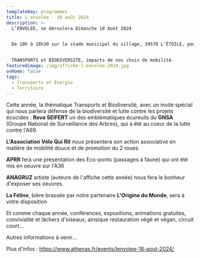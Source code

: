 ```yaml
---
templateKey: programmes
title: L'envolée - 18 août 2024
description: >-
  L’ENVOLEE, se déroulera Dimanche 18 Août 2024


  De 10h à 18h30 sur le stade municipal du village, 39570 L’ÉTOILE, pour une journée festive sur le thème : 


  TRANSPORTS et BIODIVERSITE, impacts de nos choix de mobilité.
featuredimage: /img/affiche-l-envolée-2024.jpg
onHome: false
tags:
  - Transports et Energie
  - Territoire
---
```

<!--StartFragment-->

Cette année, la thématique Transports et Biodiversité, avec un invité spécial qui nous parlera défense de la biodiversité et lutte contre les projets écocides : **Reva SEIFERT** un des emblématiques écureuils du **GNSA** (Groupe National de Surveillance des Arbres), qui a été au coeur de la lutte contre l'A69.



**L'Association Vélo Qui Rit** nous présentera son action associative en matière de mobilité douce et de promotion du 2 roues.



**APRR** fera une présentation des Eco-ponts (passages à faune) qui ont été mis en oeuvre sur l'A36



**ANAGRUZ** artiste (auteure de l'affiche cette année) nous fera le bonheur d'exposer ses oeuvres.



**La Féline**, bière brassée par notre partenaire **L'Origine du Monde**, sera à votre disposition



Et comme chaque année, conférences, [](<>)expositions, animations gratuites, convivialité et lâchers d'oiseaux, ainsique restauration végé et végan, circuit court...

Autres informations à venir...



P﻿lus d'infos : <https://www.athenas.fr/events/lenvolee-18-aout-2024/>



<!--EndFragment-->